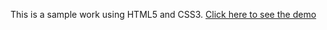 This is a sample work using HTML5 and CSS3.
[Click here to see the demo](http://aswathy950.github.io/Sample-HTML5-work/)
